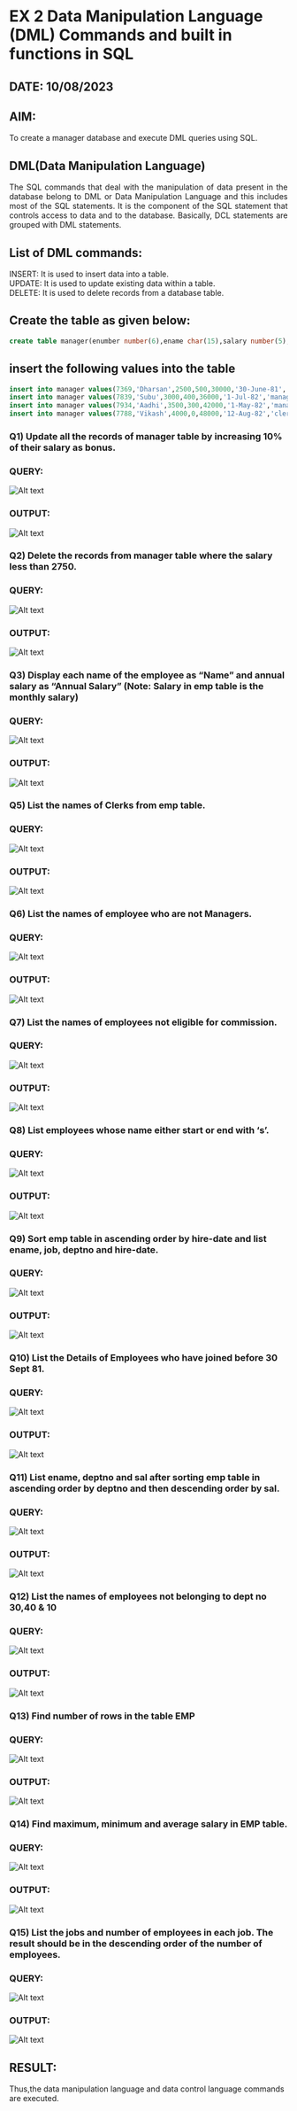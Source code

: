 # EX 2 Data Manipulation Language (DML) Commands and built in functions in SQL

## DATE: 10/08/2023


## AIM:
To create a manager database and execute DML queries using SQL.


## DML(Data Manipulation Language)
<div align="justify">
The SQL commands that deal with the manipulation of data present in the database belong to DML or Data Manipulation Language and this includes most of the SQL statements. It is the component of the SQL statement that controls access to data and to the database. Basically, DCL statements are grouped with DML statements.
</div>

## List of DML commands: 
<div align="justify">
INSERT: It is used to insert data into a table.<br>
UPDATE: It is used to update existing data within a table.<br>
DELETE: It is used to delete records from a database table.<br>
</div>

## Create the table as given below:
```sql
create table manager(enumber number(6),ename char(15),salary number(5),commission number(4),annualsalary number(7),Hiredate date,designation char(10),deptno number(2),reporting char(10));
```
## insert the following values into the table
```sql
insert into manager values(7369,'Dharsan',2500,500,30000,'30-June-81','clerk',10,'John');
insert into manager values(7839,'Subu',3000,400,36000,'1-Jul-82','manager',null,'James');
insert into manager values(7934,'Aadhi',3500,300,42000,'1-May-82','manager',30,NULL);
insert into manager values(7788,'Vikash',4000,0,48000,'12-Aug-82','clerk',50,'Bond');
```

### Q1) Update all the records of manager table by increasing 10% of their salary as bonus.

### QUERY:
![Alt text](271174892-081ff76d-e743-4fee-993b-4fd367716f94.png)

### OUTPUT:
![Alt text](271174912-b667993b-d5b9-4197-be2c-ee7cab1c7d1e.png)
### Q2) Delete the records from manager table where the salary less than 2750.


### QUERY:
![Alt text](271174961-c3469723-36d2-4488-ac58-b5c8683a0e93.png)

### OUTPUT:
![Alt text](271174985-91233fd3-5dfa-4318-b62f-db528e31914c.png)
### Q3) Display each name of the employee as “Name” and annual salary as “Annual Salary” (Note: Salary in emp table is the monthly salary)


### QUERY:
![Alt text](271175005-180d48fb-dd02-4d7e-991d-79e92d50f3ae.png)

### OUTPUT:
![Alt text](271175026-cbf1e6e9-9633-4cf9-ad85-341e7b03c613.png)
### Q5)	List the names of Clerks from emp table.


### QUERY:
![Alt text](271175071-feb4b41d-8428-440b-8961-078212a7e836.png)

### OUTPUT:
![Alt text](271175098-86f71191-94a7-45e6-b756-6020a06350b7.png)

### Q6)	List the names of employee who are not Managers.


### QUERY:
![Alt text](271175146-a65b548c-2cd5-45c9-b21b-89cbdb1114c4.png)

### OUTPUT:
![Alt text](271175187-02933c79-0073-4274-9b90-2bc9f4814d8b.png)

### Q7)	List the names of employees not eligible for commission.


### QUERY:
![Alt text](271175220-6d3c980b-752e-4df5-9648-2a4bcf6e1962.png)

### OUTPUT:
![Alt text](271175271-f4a825b1-ac41-4d65-9b0c-e59a55e4ca33.png)

### Q8)	List employees whose name either start or end with ‘s’.


### QUERY:
![Alt text](271175311-aec361f2-371a-43c0-8be2-7fae5ecfa2e8.png)

### OUTPUT:
![Alt text](271175346-6c098d6f-d039-4325-9810-93275772b07f.png)

### Q9) Sort emp table in ascending order by hire-date and list ename, job, deptno and hire-date.


### QUERY:
![Alt text](271175362-89b37e50-40ad-42ab-9d4a-dbba66165238.png)

### OUTPUT:
![Alt text](271175394-9bd94ed7-a460-4084-8ede-87fdaf6191cf.png)

### Q10) List the Details of Employees who have joined before 30 Sept 81.


### QUERY:
![Alt text](271175413-a5349ed1-9a23-4d89-ad1f-4f1ea9cd63c0.png)

### OUTPUT:
![Alt text](271175439-85269e01-cc98-47d0-8e3a-18ca0b00d42e.png)

### Q11)	List ename, deptno and sal after sorting emp table in ascending order by deptno and then descending order by sal.


### QUERY:
![Alt text](280692494-69e2a111-09de-4bea-baeb-bb407cf7ef47.png)

### OUTPUT:
![Alt text](280692521-f9599776-6835-4d4f-a55a-57e4c876176e.png)


### Q12) List the names of employees not belonging to dept no 30,40 & 10


### QUERY:
![Alt text](280692565-bcab33b0-c04a-452f-b6a7-5978c08b3a50.png)

### OUTPUT:
![Alt text](280692586-46c0225c-48d4-4a72-8793-af38eff1f02a.png)
### Q13) Find number of rows in the table EMP

### QUERY:
![Alt text](280692621-e27d184b-83ae-4fa3-b4d7-537748036d6d.png)

### OUTPUT:
![Alt text](280692638-b456cfaa-d6bd-4692-81f2-f8458278cb05.png)

### Q14) Find maximum, minimum and average salary in EMP table.

### QUERY:
![Alt text](280692665-9a2745e9-c67f-4532-ae99-1f686381c9a3.png)

### OUTPUT:
![Alt text](280692684-e8fb67f1-4151-454b-9447-3481910b3f56.png)

### Q15) List the jobs and number of employees in each job. The result should be in the descending order of the number of employees.

### QUERY:
![Alt text](280692726-ac0f8772-861c-4648-9c21-c08ede389ecd.png)

### OUTPUT:
![Alt text](280692755-f7664cf4-5a48-4d0b-b59a-76af6216f386.png)


## RESULT:
Thus,the data manipulation language and data control language commands are executed.

